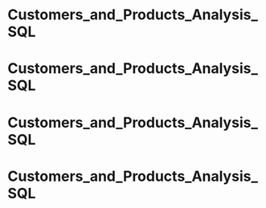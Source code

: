 # Customers_and_Products_Analysis_SQL
# Customers_and_Products_Analysis_SQL
# Customers_and_Products_Analysis_SQL
# Customers_and_Products_Analysis_SQL
